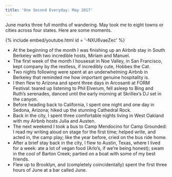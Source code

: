 ```yaml
---
title: 'One Second Everyday: May 2017'
---
```


June marks three full months of wandering. May took me to eight towns or cities across four states. Here are some moments.

{% include embed/youtube.html id = '-NXU6vaeZec' %}

- At the beginning of the month I was finishing up an Airbnb stay in South Berkeley with two incredible hosts, Miriam and Manuel.
- The first week of the month I housesat in Noe Valley, in San Francisco, kept company by the restless, if incredibly cute, Hobbes the Cat.
- Two nights following were spent at an underwhelming Airbnb in Berkeley that reminded me how important genuine hospitality is.
- I then flew to Arizona and spent three days in Arcosanti at FORM Festival: teared up listening to Phil Elverum, fell asleep to Bing and Ruth’s serenades, danced until the early morning at Skrillex’s DJ set in the canyon.
- Before heading back to California, I spent one night and one day in Sedona, Arizona; hiked up the stunning Cathedral Rock.
- Back in the city, I spent three comfortable nights living in West Oakland with my Airbnb hosts Julia and Austen.
- The next weekend I took a bus to Camp Mendocino for Camp Grounded: I read my writing aloud on stage for the first time; helped write, and acted in, the camp play; like the year before, cried on the bus ride home.
- After a brief stay back in the city, I flew to Austin, Texas, where I lived for a week: ate a lot of vegan food (Arlo’s, if we’re being honest); swam in the cool of Barton Creek; partied on a boat with some of my best friends.
- Flew up to Brooklyn, and (completely coincidentally) spent the first three hours of June at a bar called June.
